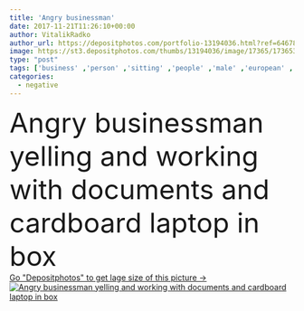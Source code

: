 ```yaml
---
title: 'Angry businessman'
date: 2017-11-21T11:26:10+00:00
author: VitalikRadko
author_url: https://depositphotos.com/portfolio-13194036.html?ref=64678756
image: https://st3.depositphotos.com/thumbs/13194036/image/17365/173653300/api_thumb_450.jpg?forcejpeg=true
type: "post"
tags: ['business' ,'person' ,'sitting' ,'people' ,'male' ,'european' ,'sit' ,'concept' ,'corporate' ,'suit' ,'emotions' ,'working' ,'work' ,'stress' ,'businessman' ,'leader' ,'negative' ,'profession' ,'alone' ,'executive' ,'depression' ,'handsome' ,'screaming' ,'sad' ,'formalwear' ,'paperwork' ,'documents' ,'papers' ,'aggressive' ,'bearded' ,'uncomfortable' ,'claustrophobia' ,'claustrophobic' ,'professional occupation' ,'working place' ,'little table' ,'in box' ,'Caucasian Man' ,'cardboard laptop' ]
categories: 
  - negative
---
```

<div aling="center">
            <font size="60"> Angry businessman yelling and working with documents and cardboard laptop in box</font>   
</div>
<div>
    <a href='https://st3.depositphotos.com/thumbs/13194036/image/17365/173653300/api_thumb_450.jpg?forcejpeg=true?ref=64678756' target=_blank > Go "Depositphotos" to get lage size of this picture ->
        <img href='https://st3.depositphotos.com/thumbs/13194036/image/17365/173653300/api_thumb_450.jpg?forcejpeg=true?ref=64678756' src='https://st3.depositphotos.com/13194036/17365/i/950/depositphotos_173653300-stock-photo-angry-businessman.jpg?forcejpeg=true' alt='Angry businessman yelling and working with documents and cardboard laptop in box' >
    </a>
</div>
